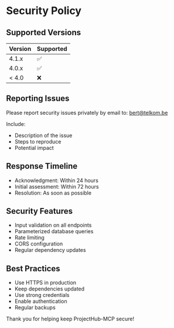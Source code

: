 # Security Policy

## Supported Versions

| Version | Supported          |
| ------- | ------------------ |
| 4.1.x   | ✅ |
| 4.0.x   | ✅ |
| < 4.0   | ❌ |

## Reporting Issues

Please report security issues privately by email to: bert@telkom.be

Include:
- Description of the issue
- Steps to reproduce
- Potential impact

## Response Timeline

- Acknowledgment: Within 24 hours
- Initial assessment: Within 72 hours
- Resolution: As soon as possible

## Security Features

- Input validation on all endpoints
- Parameterized database queries
- Rate limiting
- CORS configuration
- Regular dependency updates

## Best Practices

- Use HTTPS in production
- Keep dependencies updated
- Use strong credentials
- Enable authentication
- Regular backups

Thank you for helping keep ProjectHub-MCP secure!